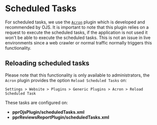 # Scheduled Tasks

For scheduled tasks, we use the [`Acron`](https://github.com/pkp/acron) plugin which is developed and recommended by OJS. It is important to note that this plugin relies on a request to execute the scheduled tasks, if the application is not used it won't be able to execute the scheduled tasks. This is not an issue in live environments since a web crawler or normal traffic normally triggers this functionality.


## Reloading scheduled tasks

Please note that this functionality is only available to administrators, the `Acron` plugin provides the option `Reload Scheduled Tasks` on:

```
Settings > Website > Plugins > Generic Plugins > Acron > Reload Scheduled Task
```

These tasks are configured on: 
- **pprOjsPlugin/scheduledTasks.xml**
- **pprReviewsReportPlugin/scheduledTasks.xml**